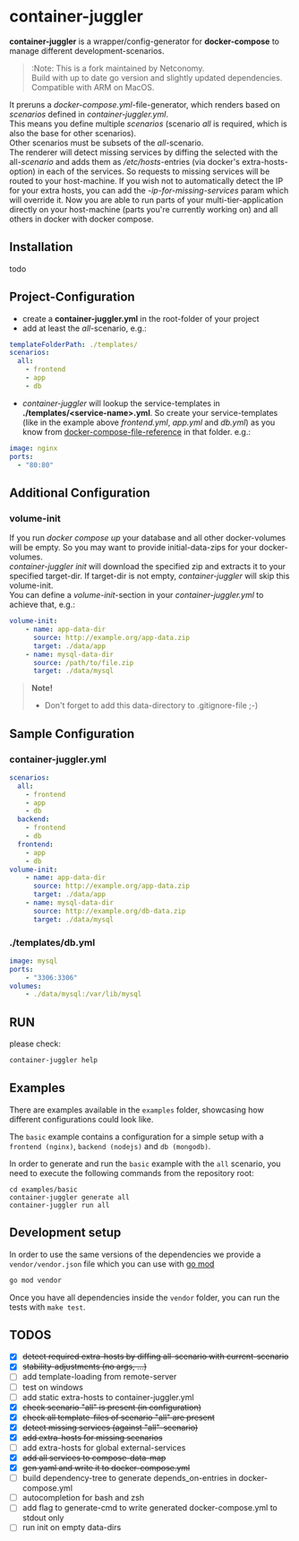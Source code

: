 # container-juggler
**container-juggler** is a wrapper/config-generator for **docker-compose** to manage different development-scenarios.

> :Note: This is a fork maintained by Netconomy.  
> Build with up to date go version and slightly updated dependencies.  
> Compatible with ARM on MacOS.

It preruns a *docker-compose.yml*-file-generator, which renders based on *scenarios* defined in *container-juggler.yml*.  
This means you define multiple *scenarios* (scenario *all* is required, which is also the base for other scenarios).  
Other scenarios must be subsets of the *all*-scenario.  
The renderer will detect missing services by diffing the selected with the all-*scenario* and adds them as */etc/hosts*-entries (via docker's extra-hosts-option) in each of the services. So requests to missing services will be routed to your host-machine. If you wish not to automatically detect the IP for your extra hosts, you can add the *-ip-for-missing-services* param which will override it.
Now you are able to run parts of your multi-tier-application directly on your host-machine (parts you're currently working on) and all others in docker with docker compose.  

## Installation
todo
## Project-Configuration
- create a **container-juggler.yml** in the root-folder of your project
- add at least the *all*-scenario, e.g.:

```yaml
templateFolderPath: ./templates/
scenarios:
  all:
    - frontend
    - app
    - db
```
- *container-juggler* will lookup the service-templates in **./templates/\<service-name\>.yml**. So create your service-templates (like in the example above *frontend.yml*, *app.yml* and *db.yml*) as you know from [docker-compose-file-reference](https://docs.docker.com/compose/compose-file/) in that folder. e.g.:

```yaml
image: nginx
ports:
  - "80:80"
```
## Additional Configuration
### volume-init
If you run *docker compose up* your database and all other docker-volumes will be empty. So you may want to provide initial-data-zips for your docker-volumes.  
*container-juggler init* will download the specified zip and extracts it to your specified target-dir. If target-dir is not empty, *container-juggler* will skip this volume-init.  
You can define a *volume-init*-section in your *container-juggler.yml* to achieve that, e.g.:

```yaml
volume-init:
    - name: app-data-dir
      source: http://example.org/app-data.zip
      target: ./data/app
    - name: mysql-data-dir
      source: /path/to/file.zip 
      target: ./data/mysql
```

> **Note!**  
> - Don't forget to add this data-directory to .gitignore-file ;-)  

## Sample Configuration
### container-juggler.yml

```yaml
scenarios:
  all:
    - frontend
    - app
    - db
  backend:
    - frontend
    - db
  frontend:
    - app
    - db
volume-init:
    - name: app-data-dir
      source: http://example.org/app-data.zip
      target: ./data/app
    - name: mysql-data-dir
      source: http://example.org/db-data.zip
      target: ./data/mysql
```

### ./templates/db.yml

```yaml
image: mysql
ports:
    - "3306:3306"
volumes:
    - ./data/mysql:/var/lib/mysql
```

## RUN
please check:
```bash
container-juggler help
```

## Examples

There are examples available in the `examples` folder, showcasing how different configurations could look like.

The `basic` example contains a configuration for a simple setup with a `frontend (nginx)`, `backend (nodejs)` and `db (mongodb)`.

In order to generate and run the `basic` example with the `all` scenario, you need to execute the following commands from the repository root:

```
cd examples/basic
container-juggler generate all
container-juggler run all
```

## Development setup

In order to use the same versions of the dependencies we provide a
`vendor/vendor.json` file which you can use with [go mod][]

```bash
go mod vendor
```

Once you have all dependencies inside the `vendor` folder, you can run the tests
with `make test`.

[go mod]: https://go.dev/ref/mod#go-mod-vendor

## TODOS

- [x] ~~detect required extra-hosts by diffing all-scenario with current-scenario~~
- [x] ~~stability-adjustments (no args, ...)~~
- [ ] add template-loading from remote-server
- [ ] test on windows
- [ ] add static extra-hosts to container-juggler.yml
- [x] ~~check scenario "all" is present (in configuration)~~
- [x] ~~check all template-files of scenario "all" are present~~
- [x] ~~detect missing services (against "all"-scenario)~~
- [x] ~~add extra-hosts for missing scenarios~~
- [ ] add extra-hosts for global external-services
- [x] ~~add all services to compose-data-map~~
- [x] ~~gen yaml and write it to docker-compose.yml~~
- [ ] build dependency-tree to generate depends_on-entries in docker-compose.yml
- [ ] autocompletion for bash and zsh
- [ ] add flag to generate-cmd to write generated docker-compose.yml to stdout only
- [ ] run init on empty data-dirs
